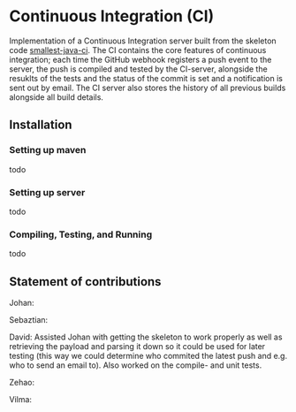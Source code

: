 # Continuous Integration (CI)

Implementation of a Continuous Integration server built from the skeleton code [smallest-java-ci](https://github.com/KTH-DD2480/smallest-java-ci). The CI contains the core features of continuous integration; each time the GitHub webhook registers a push event to the server, the push is compiled and tested by the CI-server, alongside the resuklts of the tests and the status of the commit is set and a notification is sent out by email. The CI server also stores the history of all previous builds alongside all build details. 


## Installation


### Setting up maven

todo

### Setting up server

todo

### Compiling, Testing, and Running

todo

## Statement of contributions

Johan: 

Sebaztian: 

David: Assisted Johan with getting the skeleton to work properly as well as retrieving the payload and parsing it down so it could be used for later testing (this way we could determine who commited the latest push and e.g. who to send an email to). Also worked on the compile- and unit tests.

Zehao: 

Vilma: 
